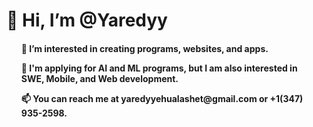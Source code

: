 <h1> 👋 Hi, I’m @Yaredyy </h1>

  <h4>
  <ul>👀 I’m interested in creating programs, websites, and apps. </ul>
  <ul>🌱 I'm applying for AI and ML programs, but I am also interested in SWE, Mobile, and Web development. </ul>
  <ul>📫 You can reach me at yaredyyehualashet@gmail.com or +1(347) 935-2598. </ul>
  </h4>
